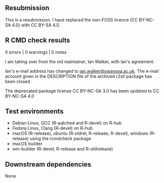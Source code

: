 ## Resubmission

This is a resubmission. I have replaced the non-FOSS licence (CC BY-NC-SA 4.0) with CC BY-SA 4.0.

## R CMD check results

0 errors | 0 warnings | 0 notes

I am taking over from the old maintainer, Ian Walker, with Ian's agreement. 

Ian's e-mail address has changed to ian.walker@swansea.ac.uk. The e-mail account given in the DESCRIPTION file of the archived r2stl package has been closed.

The deprecated package license CC BY-NC-SA 3.0 has been updated to CC BY-NC-SA 4.0

## Test environments

- Debian Linux, GCC (R-patched and R-devel) on R-hub
- Fedora Linux, Clang (R-devel) on R-hub
- macOS (R-release), ubuntu (R-oldrel, R-release, R-devel), windows (R-release) using the rcmdcheck package
- macOS builder 
- win-builder (R-devel, R-release and R-oldrelease)

## Downstream dependencies

None
